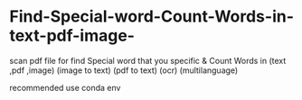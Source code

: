 # Find-Special-word-Count-Words-in-text-pdf-image-
scan pdf file for find Special word that you specific & Count Words in (text ,pdf ,image) (image to text) (pdf to text) (ocr) (multilanguage)

recommended use conda env

